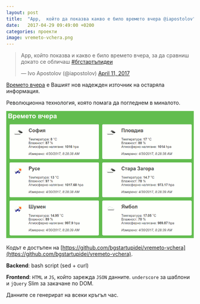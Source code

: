 ```yaml
---
layout: post
title:  "App,  който да показва какво е било времето вчера @iapostolov"
date:   2017-04-29 09:49:00 +0200
categories: проекти
image: vremeto-vchera.png
---
```


<blockquote class="twitter-tweet" data-lang="en"><p lang="bg" dir="ltr">App, който показва и какво е било времето вчера, за да сравниш докато се обличаш <a href="https://twitter.com/hashtag/%D0%B1%D0%B3%D1%81%D1%82%D0%B0%D1%80%D1%82%D1%8A%D0%BF%D0%B8%D0%B4%D0%B5%D0%B8?src=hash">#бгстартъпидеи</a></p>&mdash; Ivo Apostolov (@iapostolov) <a href="https://twitter.com/iapostolov/status/851710431492263937">April 11, 2017</a></blockquote>
<script async src="//platform.twitter.com/widgets.js" charset="utf-8"></script>


[Времето вчера](http://vremeto-vchera.bgstartupidei.com) е Вашият нов надежден източник на остаряла информация.

Революционна технология, която помага да погледнем в миналото.

![Времето вчера](/images/vremeto-vchera.png)

Кодът е достъпен на [https://github.com/bgstartupidei/vremeto-vchera](https://github.com/bgstartupidei/vremeto-vchera).

**Backend**: bash script (sed + curl)

**Frontend**: `HTML` и `JS`, който зарежда `JSON` данните. `underscore` за шаблони и `jQuery` Slim за закачане по DOM.

Данните се генерират на всеки кръгъл час.
